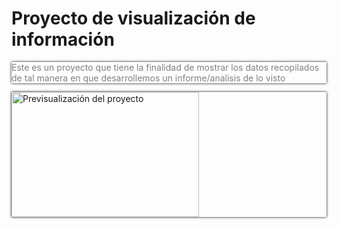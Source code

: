 <h1>Proyecto de visualización de información</h1>

<style>
        .firstP{
            color:red;
            box-shadow: 0.1px 0.1px 0.1cm black;
        }
        .card{

            color:red;
            box-shadow: 0.1px 0.1px 0.1cm black;
        }

    </style>

<p style="color:gray;" class="firstP">Este es un proyecto que tiene la finalidad de mostrar los datos recopilados de tal manera en que desarrollemos un informe/analisis de lo visto</p>
<div class="card">
<a href="https://kindredjester6.github.io/GraficasEstsPoliciales-R/Pagina" title="Enlace al proyecto" target="_self"><image src="https://github.com/kindredjester6/GraficasEstsPoliciales-R/assets/79023959/858a3164-1c41-4204-a383-d3f6c0aa1806" width="300" height="200" title="Previsualización del proyecto" rel="next"></image></a>
</div>
